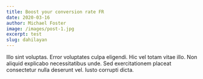 ```yaml
---
title: Boost your conversion rate FR
date: 2020-03-16
author: Michael Foster
image: /images/post-1.jpg
excerpt: test
slug: dahilayan
---
```


Illo sint voluptas. Error voluptates culpa eligendi. Hic vel totam vitae illo. Non aliquid explicabo necessitatibus unde. Sed exercitationem placeat consectetur nulla deserunt vel. Iusto corrupti dicta.